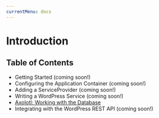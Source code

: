 ```yaml
---
currentMenu: docs
---
```

# Introduction

## Table of Contents

* Getting Started (coming soon!)
* Configuring the Application Container (coming soon!)
* Adding a ServiceProvider (coming soon!)
* Writing a WordPress Service (coming soon!)
* [Axolotl: Working with the Database](axolotl/)
* Integrating with the WordPress REST API (coming soon!)
